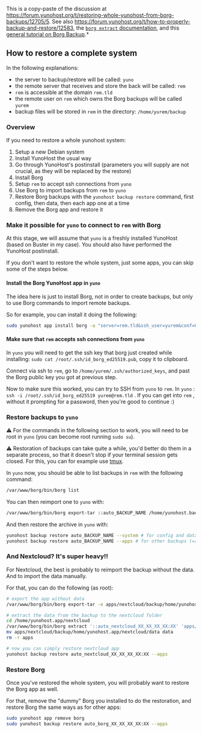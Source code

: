 
This is a copy-paste of the discussion at <https://forum.yunohost.org/t/restoring-whole-yunohost-from-borg-backups/12705/5>. See also <https://forum.yunohost.org/t/how-to-properly-backup-and-restore/12583>, the [`borg extract` documentation](https://borgbackup.readthedocs.io/en/stable/usage/extract.html), and this [general tutorial on Borg Backup](https://practical-admin.com/blog/backups-using-borg/).*

## How to restore a complete system

In the following explanations:

* the server to backup/restore will be called: `yuno`
* the remote server that receives and store the back will be called: `rem`
* `rem` is accessible at the domain `rem.tld`
* the remote user on `rem` which owns the Borg backups will be called `yurem`
* backup files will be stored in `rem` in the directory: `/home/yurem/backup`

### Overview

If you need to restore a whole yunohost system:

1. Setup a new Debian system
2. Install YunoHost the usual way
3. Go through YunoHost's postinstall (parameters you will supply are not crucial, as they will be replaced by the restore)
4. Install Borg
5. Setup `rem` to accept ssh connections from `yuno`
6. Use Borg to import backups from `rem` to `yuno`
7. Restore Borg backups with the `yunohost backup restore` command, first config, then data, then each app one at a time
8. Remove the Borg app and restore it

### Make it possible for `yuno` to connect to `rem` with Borg

At this stage, we will assume that `yuno` is a freshly installed YunoHost (based on Buster in my case). You should also have performed the YunoHost postinstall.

If you don't want to restore the whole system, just some apps, you can skip some of the steps below.

#### Install the Borg YunoHost app in `yuno`

The idea here is just to install Borg, not in order to create backups, but only to use Borg commands to import remote backups.

So for example, you can install it doing the following:

```bash
sudo yunohost app install borg -a "server=rem.tld&ssh_user=yurem&conf=0&data=0&apps=hextris&on_calendar=2:30"
```

#### Make sure that `rem` accepts ssh connections from `yuno`

In `yuno` you will need to get the ssh key that borg just created while installing: `sudo cat /root/.ssh/id_borg_ed25519.pub`, copy it to clipboard.

Connect via ssh to `rem`, go to `/home/yurem/.ssh/authorized_keys`, and past the Borg public key you got at previous step.

Now to make sure this worked, you can try to SSH from `yuno` to `rem`.
In `yuno` : `ssh -i /root/.ssh/id_borg_ed25519 yurem@rem.tld` . If you can get into `rem` , without it prompting for a password, then you're good to continue :)

### Restore backups to `yuno`

⚠️ For the commands in the following section to work, you will need to be root in `yuno` (you can become root running `sudo su`).

⚠️ Restoration of backups can take quite a while, you'd better do them in a separate process, so that it doesn't stop if your terminal session gets closed. For this, you can for example use [tmux](https://www.howtogeek.com/671422/how-to-use-tmux-on-linux-and-why-its-better-than-screen/).

In `yuno` now, you should be able to list backups in `rem` with the following command:

```bash
/var/www/borg/bin/borg list
```

You can then reimport one to `yuno` with:

```bash
/var/www/borg/bin/borg export-tar ::auto_BACKUP_NAME /home/yunohost.backup/archives/auto_BACKUP_NAME.tar.gz
```

And then restore the archive in `yuno` with:

```bash
yunohost backup restore auto_BACKUP_NAME --system # for config and data backups
yunohost backup restore auto_BACKUP_NAME --apps # for other backups (=apps)
```

### And Nextcloud? It's super heavy!!

For Nextcloud, the best is probably to reimport the backup without the data. And to import the data manually.

For that, you can do the following (as root):

```bash
# export the app without data
/var/www/borg/bin/borg export-tar -e apps/nextcloud/backup/home/yunohost.app '::auto_nextcloud_XX_XX_XX_XX:XX' '/home/yunohost.backup/archives/auto_nextcloud_XX_XX_XX_XX:XX.tar.gz'

# extract the data from the backup to the nextcloud folder
cd /home/yunohost.app/nextcloud
/var/www/borg/bin/borg extract '::auto_nextcloud_XX_XX_XX_XX:XX' 'apps/nextcloud/backup/home/yunohost.app/nextcloud/'
mv apps/nextcloud/backup/home/yunohost.app/nextcloud/data data
rm -r apps

# now you can simply restore nextcloud app
yunohost backup restore auto_nextcloud_XX_XX_XX_XX:XX --apps
```

### Restore Borg

Once you've restored the whole system, you will probably want to restore the Borg app as well.

For that, remove the "dummy" Borg you installed to do the restoration, and restore Borg the same ways as for other apps:

```bash
sudo yunohost app remove borg
sudo yunohost backup restore auto_borg_XX_XX_XX_XX:XX --apps
```
